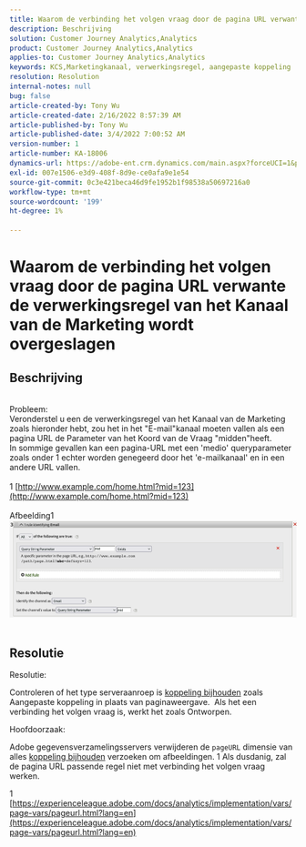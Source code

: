 ```yaml
---
title: Waarom de verbinding het volgen vraag door de pagina URL verwante de verwerkingsregel van het Kanaal van de Marketing wordt overgeslagen
description: Beschrijving
solution: Customer Journey Analytics,Analytics
product: Customer Journey Analytics,Analytics
applies-to: Customer Journey Analytics,Analytics
keywords: KCS,Marketingkanaal, verwerkingsregel, aangepaste koppeling
resolution: Resolution
internal-notes: null
bug: false
article-created-by: Tony Wu
article-created-date: 2/16/2022 8:57:39 AM
article-published-by: Tony Wu
article-published-date: 3/4/2022 7:00:52 AM
version-number: 1
article-number: KA-18006
dynamics-url: https://adobe-ent.crm.dynamics.com/main.aspx?forceUCI=1&pagetype=entityrecord&etn=knowledgearticle&id=ef031979-068f-ec11-b400-00224804afa7
exl-id: 007e1506-e3d9-408f-8d9e-ce0afa9e1e54
source-git-commit: 0c3e421beca46d9fe1952b1f98538a50697216a0
workflow-type: tm+mt
source-wordcount: '199'
ht-degree: 1%

---
```


# Waarom de verbinding het volgen vraag door de pagina URL verwante de verwerkingsregel van het Kanaal van de Marketing wordt overgeslagen

## Beschrijving

 
<br>Probleem:
<br>Veronderstel u een de verwerkingsregel van het Kanaal van de Marketing zoals hieronder hebt, zou het in het &quot;E-mail&quot;kanaal moeten vallen als een pagina URL de Parameter van het Koord van de Vraag &quot;midden&quot;heeft.
<br>In sommige gevallen kan een pagina-URL met een &#39;medio&#39; queryparameter zoals onder 1 echter worden genegeerd door het &#39;e-mailkanaal&#39; en in een andere URL vallen.
<br> 
<br>1 [http://www.example.com/home.html?mid=123](http://www.example.com/home.html?mid=123)
<br> 
<br>Afbeelding1
<br>![](assets/___0a52cf71-078f-ec11-b400-00224804afa7___.png)
<br> 

## Resolutie




Resolutie:

Controleren of het type serveraanroep is [koppeling bijhouden](https://experienceleague.adobe.com/docs/analytics/implementation/vars/functions/tl-method.html?lang=en) zoals Aangepaste koppeling in plaats van paginaweergave.  Als het een verbinding het volgen vraag is, werkt het zoals Ontworpen.



Hoofdoorzaak:

Adobe gegevensverzamelingsservers verwijderen de `pageURL` dimensie van alles [koppeling bijhouden](https://experienceleague.adobe.com/docs/analytics/implementation/vars/functions/tl-method.html?lang=en) verzoeken om afbeeldingen. 1 Als dusdanig, zal de pagina URL passende regel niet met verbinding het volgen vraag werken.

1 [https://experienceleague.adobe.com/docs/analytics/implementation/vars/page-vars/pageurl.html?lang=en](https://experienceleague.adobe.com/docs/analytics/implementation/vars/page-vars/pageurl.html?lang=en)
